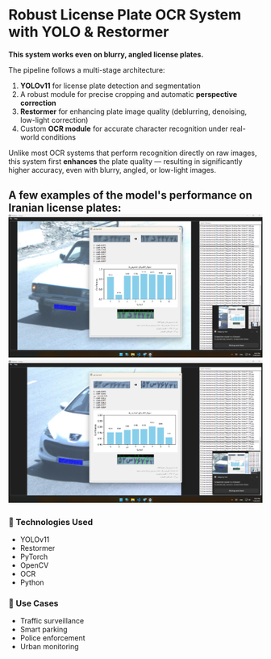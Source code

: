 # Robust License Plate OCR System with YOLO & Restormer

**This system works even on blurry, angled license plates.**

The pipeline follows a multi-stage architecture:

1. **YOLOv11** for license plate detection and segmentation  
2. A robust module for precise cropping and automatic **perspective correction**  
3. **Restormer** for enhancing plate image quality (deblurring, denoising, low-light correction)  
4. Custom **OCR module** for accurate character recognition under real-world conditions

Unlike most OCR systems that perform recognition directly on raw images, this system first **enhances** the plate quality — resulting in significantly higher accuracy, even with blurry, angled, or low-light images.


A few examples of the model's performance on Iranian license plates:
<img src="Screenshot 2025-07-26 210210.png" width="600"/>
<img src="Screenshot 2025-07-26 210453.png" width="600"/>
---

### 🔧 Technologies Used
- YOLOv11  
- Restormer  
- PyTorch  
- OpenCV  
- OCR  
- Python  

### 📌 Use Cases
- Traffic surveillance  
- Smart parking  
- Police enforcement  
- Urban monitoring  
